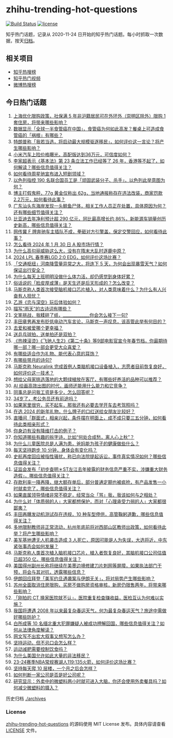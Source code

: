 # zhihu-trending-hot-questions

[![Build Status](https://github.com/justjavac/zhihu-trending-hot-questions/workflows/ci/badge.svg?branch=master)](https://github.com/justjavac/zhihu-trending-hot-questions/actions)
[![license](https://img.shields.io/github/license/justjavac/zhihu-trending-hot-questions)](https://github.com/justjavac/zhihu-trending-hot-questions/blob/master/LICENSE)

知乎热门话题，记录从 2020-11-24
日开始的知乎热门话题。每小时抓取一次数据，按天[归档](./archives)。

## 相关项目

- [知乎热搜榜](https://github.com/justjavac/zhihu-trending-top-search)
- [知乎热门视频](https://github.com/justjavac/zhihu-trending-hot-video)
- [微博热搜榜](https://github.com/justjavac/weibo-trending-hot-search)

## 今日热门话题

<!-- BEGIN -->
<!-- 最后更新时间 Wed Jan 31 2024 02:13:08 GMT+0800 (China Standard Time) -->

1. [上海优化限购政策，社保满 5 年非沪籍居民可在外环外（崇明区除外）限购 1 套住房，将带来哪些影响？](https://www.zhihu.com/question/641996057)
1. [数据显示「全球一半食管癌在中国」，食管癌为何如此高发？餐桌上可造成食管癌的「祸根」有哪些？](https://www.zhihu.com/question/641996157)
1. [特朗普称「我若当选，将启动最大规模驱逐移民」，如何评价这一言论？将产生哪些影响？](https://www.zhihu.com/question/641940943)
1. [小米汽车上险价格曝光，高配版达到36万元，可信度如何？](https://www.zhihu.com/question/641963596)
1. [李家超表示《基本法》第 23 条立法工作已经等了 26 年，香港等不起了，如何解读？哪些信息值得关注？](https://www.zhihu.com/question/641993297)
1. [如何看待周星驰宣布进入短剧领域？](https://www.zhihu.com/question/641937749)
1. [以色列指控 190 名联合国员工是「顽固武装分子、杀手」，以色列此举意图为何？](https://www.zhihu.com/question/641998279)
1. [博主打假鬼秤，77g 黄金仅称出 62g，当地通报称存在违法改装，商家罚款 2.2万元，如何看待此事？](https://www.zhihu.com/question/641951578)
1. [广东汕头东海岸发现一头鲸鱼尸体，相关工作人员正在处置，具体原因为何？还有哪些细节值得关注？](https://www.zhihu.com/question/641994894)
1. [比亚迪去年净利预计超 290 亿元，同比最高增长约 86%，新能源车销量创历史新高，哪些信息值得关注？](https://www.zhihu.com/question/641988402)
1. [网传冀 F 牌奔驰车主插队不成，拳砸对方引擎盖，保定交警回应，如何看待此事？](https://www.zhihu.com/question/641972202)
1. [怎么看待 2024 年 1 月 30 日 A 股市场行情？](https://www.zhihu.com/question/641945046)
1. [为什么高句丽威胁这么大，没有在隋末大乱时逐鹿中原？](https://www.zhihu.com/question/293027495)
1. [2024 LPL 春季赛LGD 2:0 EDG，如何评价这场比赛？](https://www.zhihu.com/question/642038975)
1. [「交通枢纽」河南降雪量异常之大，将连下 5 天，为何会出现暴雪天气？如何保证出行安全？](https://www.zhihu.com/question/641975485)
1. [为什么每天上班明明没做什么体力活，却仍感觉到身体好累？](https://www.zhihu.com/question/641399987)
1. [俗话说的「脸皮厚或薄」是天生还是后天形成的？怎么改变？](https://www.zhihu.com/question/641330220)
1. [马斯克称人类首次接受脑机接口芯片植入，对人类意味着什么？为什么有人兴奋有人担忧？](https://www.zhihu.com/question/641946804)
1. [乙游《恋与深空》玩后体验如何？](https://www.zhihu.com/question/640219544)
1. [描写“雨天”的古诗词有哪些？](https://www.zhihu.com/question/642002269)
1. [文笔挑战，我糅碎了纸，_____________你会怎么接下一句?](https://www.zhihu.com/question/641707087)
1. [丰田章男再发布贬低电动汽车言论，马斯克一声叹息，该高管此举有何目的？](https://www.zhihu.com/question/641297409)
1. [去爱和被爱哪个更幸福？](https://www.zhihu.com/question/633073265)
1. [送乒乓球拍，送单拍还是双拍？](https://www.zhihu.com/question/638093499)
1. [《热辣滚烫》《飞驰人生2》《第二十条》等9部电影官宣今年春节档，你最期待哪一部？哪一部会更受大众喜爱？](https://www.zhihu.com/question/641779203)
1. [有哪些适合作为礼物、能代表心意的耳饰？](https://www.zhihu.com/question/636873413)
1. [有哪些带月的诗句?](https://www.zhihu.com/question/641597667)
1. [马斯克称 Neuralink 完成首例人类脑机接口设备植入，志愿者目前恢复良好，如何评价这一技术？](https://www.zhihu.com/question/641937663)
1. [想给父母家挑选落地的大颗绿植放在客厅，有哪些好养活的品种可以推荐？](https://www.zhihu.com/question/637223829)
1. [AI 绘画高效出图的时代，画师还能用什么能力和它竞争？](https://www.zhihu.com/question/641217555)
1. [同事总是问我工资是多少，怎么回答呢？](https://www.zhihu.com/question/635399622)
1. [34岁了，考公务员还有前途吗？](https://www.zhihu.com/question/640772623)
1. [如果家里很穷，买不起车，那我还有必要去学开车去考驾照吗？](https://www.zhihu.com/question/636872554)
1. [在选 2024 的新年礼物，什么牌子的口红送给女朋友比较好？](https://www.zhihu.com/question/633760515)
1. [直播间「群面式」相亲兴起，条件摆在明面上，成不成只要三五分钟，如何看待此类相亲形式？](https://www.zhihu.com/question/641968604)
1. [你身边有没有降维打击的例子？](https://www.zhihu.com/question/429428059)
1. [你知道哪些有趣的拆字诗，比如“何处合成愁，离人心上秋”？](https://www.zhihu.com/question/641730439)
1. [为什么儿童医院总是人满为患，爸妈能为孩子的健康做些什么？](https://www.zhihu.com/question/641952651)
1. [每天坚持跑步 10 分钟，身体会有变化吗？](https://www.zhihu.com/question/640062658)
1. [史航再度回应被指性骚扰，称已向法院提起诉讼，事件真实情况如何？哪些信息值得关注？](https://www.zhihu.com/question/641992336)
1. [证监会发布「初步查明＊ST左江去年披露的财务信息严重不实，涉嫌重大财务造假」，哪些信息值得关注？](https://www.zhihu.com/question/641995598)
1. [存款利率一降再降，继大额存单后，部分普通定期也被疯抢，有产品发售一小时就卖完了，哪些信息值得关注？](https://www.zhihu.com/question/641959320)
1. [如果直属领导情绪非常不稳定，经常当众「骂」我，我该如何与之相处？](https://www.zhihu.com/question/641400000)
1. [为什么对「体质弱的人」大家都想保护，而对「心理承受力弱的人」大家都很鄙夷？](https://www.zhihu.com/question/641330193)
1. [丰田再曝发动机测试存在违规，10 种车型停供，高管鞠躬道歉，哪些信息值得关注？](https://www.zhihu.com/question/641941515)
1. [多地限制教师非正常流动，杭州年底前将对西部山区教师出政策，如何看待此举？将产生哪些影响？](https://www.zhihu.com/question/641937606)
1. [美军基地遭无人机袭击造成 3 人死亡，原因可能是人为失误，大选将近，中东紧张事态会如何发展？](https://www.zhihu.com/question/641947101)
1. [马斯克称人类首次植入脑机接口芯片，植入者恢复良好，其脑机接口公司估值已超350 亿，哪些信息值得关注？](https://www.zhihu.com/question/641938842)
1. [美国得州副州长称将继续在美墨边境修建刀片刺网等屏障，如果执法部门干预，将会与其对抗，透露哪些信息？](https://www.zhihu.com/question/641941520)
1. [伊朗回应拜登「美军约旦遇袭案与伊朗无关」，将对局势产生哪些影响？](https://www.zhihu.com/question/641827968)
1. [苏州全面取消住房限购，买房不做购房资格审核，新房仍限售两年，将带来哪些影响？](https://www.zhihu.com/question/641963898)
1. [「刚拍的 CT 换家医院就不认」，医院重复检查赚收益，医检互认为何难以实施？](https://www.zhihu.com/question/641830309)
1. [我国将遭遇 2008 年以来最复杂春运天气，何为最复杂春运天气？旅途中需做好哪些防护？](https://www.zhihu.com/question/641947297)
1. [白所成等 10 名缅北重大犯罪嫌疑人被成功押解回国，哪些信息值得关注？如何从法律角度解读？](https://www.zhihu.com/question/642062296)
1. [网文写不出宏大叙事又想写怎么办？](https://www.zhihu.com/question/641843299)
1. [坚持运动，但不忌口会怎么样？](https://www.zhihu.com/question/639348673)
1. [运动减肥需要控制饮食吗？](https://www.zhihu.com/question/638752373)
1. [为什么美国允许如此大量的非法移民？](https://www.zhihu.com/question/22732866)
1. [23-24赛季NBA常规赛湖人119:135火箭，如何评价这场比赛？](https://www.zhihu.com/question/641956217)
1. [坚持每天爬 10 层楼，一个月之后会怎样？](https://www.zhihu.com/question/640712636)
1. [如何判断一家公司是否是好公司呢？](https://www.zhihu.com/question/617191681)
1. [研究显示：外卖中的微塑料两小时就可进入大脑，你还会使用外卖餐具吗？如何减少微塑料的摄入？](https://www.zhihu.com/question/641776534)

<!-- END -->

历史归档 [./archives](./archives)

### License

[zhihu-trending-hot-questions](https://github.com/justjavac/zhihu-trending-hot-questions)
的源码使用 MIT License 发布。具体内容请查看 [LICENSE](./LICENSE) 文件。
